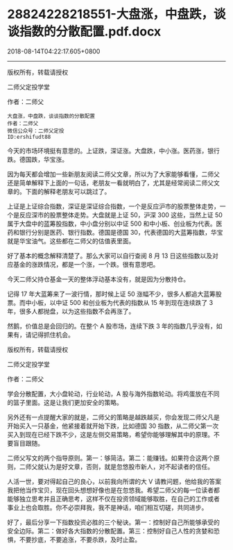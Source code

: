 # 28824228218551-大盘涨，中盘跌，谈谈指数的分散配置.pdf.docx

2018-08-14T04:22:17.605+0800

----

版权所有，转载请授权

二师父定投学堂

作者：二师父

	大盘涨，中盘跌，谈谈指数的分散配置   
	作者：二师父   
	微信公众号：二师父定投   
	ID:ershifudt88   
今天的市场环境挺有意思的。上证跌，深证涨。大盘跌，中小涨。医药涨，银行 跌。德国跌，华宝涨。 

因为每天都会增加一些新朋友阅读二师父文章，所以为了大家能够看懂，二师父 还是简单解释下上面的一句话，老朋友一看就明白了，尤其是经常阅读二师父文 章的。下面的解释老朋友可以跳过了。 

上证是上证综合指数，深证是深证综合指数，一个是反应沪市的股票整体走势，一个是反应深市的股票整体走势。大盘就是上证 50，沪深 300 这些，当然上证 50 属于大盘中的蓝筹股指数，中小盘分别以中证 500 和中小板、创业板为代表。医药和银行分别是医药、银行指数。德国是德国 30，代表德国的大蓝筹指数，华宝就是华宝油气。这些都在二师父的估值表里面。 

好了基本的概念解释清楚了。那么大家可以自行查阅 8 月 13 日这些指数以及对 应基金的涨跌情况，都是一个涨，一个跌。很有意思吧。 

今天二师父持仓基金一天的整体浮动基本没有，就是因为分散持仓。 

记得 17 年大蓝筹来了一波行情，那时候上证 50 涨幅不少，很多人都追大蓝筹股 票。而中小板，以中证 500 和创业板为代表的指数从 15 年到现在连续跌了 3 年，很多人都抛盘，以为这些指数不会再涨了。 

然鹅，价值总是会回归的。在整个 A 股市场，连续下跌 3 年的指数几乎没有，如 果有，请记得抓住机会。 

版权所有，转载请授权

二师父定投学堂

作者：二师父

学会分散配置，大小盘轮动，行业轮动，A 股与海外指数轮动。将鸡蛋放在不同 的篮子里面。这是让我们更加安全的策略。 

另外还有一点提醒大家的就是，二师父的策略是越跌越买，你会发现二师父凡是 开始买入一只基金，他紧接着就开始下跌，比如德国 30 指数，从二师父第一次 买入到现在已经下跌不少，这是左侧交易策略，希望你能够理解其中的原理。不 要盲目跟随。 

二师父写文的两个指导原则。第一：够简洁。第二：能赚钱。如果符合这两个原 则，二师父就认为是好文章，否则，就是忽悠股市新人，对不起读者的信任。 

人活一世，要对得起自己的良心，以前我向所谓的大 V 请教问题，他给我的答案 我把他当作宝贝，现在回头想想好像也是在忽悠我。希望二师父的每一位读者都 能够独立思考并且正确思考，这样不仅在投资领域能够取胜，在自己的工作或者 事业上也会取胜。你不必崇拜我，我不是神话，咱们相互切磋，共同进步。 

好了，最后分享一下指数投资必胜的三个秘诀。第一：控制好自己所能够承受的 安全边际。第二：做好各大指数的分散配置。第三：控制好自己人性的贪婪和恐 惧，不要抄底，不要追涨，不要杀跌，及时止盈。 

